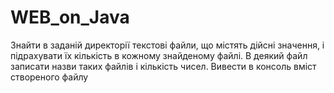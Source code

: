 ﻿# WEB_on_Java

Знайти в заданій директорії текстові файли, що містять дійсні значення, і
підрахувати їх кількість в кожному знайденому файлі. В деякий файл записати
назви таких файлів і кількість чисел. Вивести в консоль вміст створеного файлу

